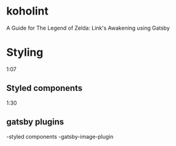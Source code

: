 # koholint

A Guide for The Legend of Zelda: Link's Awakening using Gatsby

# Styling

1:07

## Styled components

1:30

## gatsby plugins

-styled components
-gatsby-image-plugin

